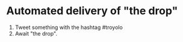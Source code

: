# Automated delivery of "the drop"

1. Tweet something with the hashtag #troyolo
2. Await "the drop".

